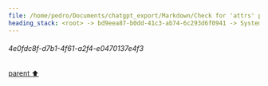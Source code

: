 ```yaml
---
file: /home/pedro/Documents/chatgpt_export/Markdown/Check for 'attrs' package..md
heading_stack: <root> -> bd9eea87-b0dd-41c3-ab74-6c293d6f0941 -> System -> ddd34f01-a564-4185-a4ca-fc6bf52c2a5b -> System -> aaa20153-27d7-424b-b1c4-04cec31ff68d -> User -> 4e0fdc8f-d7b1-4f61-a2f4-e0470137e4f3
---
```

###### 4e0fdc8f-d7b1-4f61-a2f4-e0470137e4f3
[parent ⬆️](#aaa20153-27d7-424b-b1c4-04cec31ff68d)
